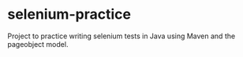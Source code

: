 # selenium-practice
Project to practice writing selenium tests in Java using Maven and the pageobject model.
